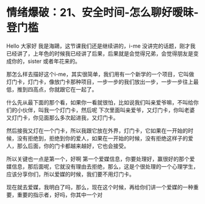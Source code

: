 # 情绪爆破：21、安全时间-怎么聊好暧昧-登门槛

Hello 大家好 我是海鷗，这节课我们还是继续讲的，i-me 没讲完的话题，刚才我已经讲了，上年色的时候我已经讲了后果，后果就是会觉得兄弟，会觉得朋友是变成你的，sister 或者年花来的。

那怎么样去描好这个i-me，其实很简单，我们用有一个新学的一个项目，它叫做灯门卡，灯门卡，像放门卡那种项目，一步一步的我们放出一步，一步一步往上最低，推到四高点，你就跟它在一起了。

什么先从最下面的那个看，如果你一看就很怕，比如说我们叫亲爱爷嘛，不叫给你们的小伙伴，叫我一个灯门卡，然后呢 下次里面叫亲爱爷，又灯门卡，你叫老婆又灯门卡，你见面那么多次起进我，又灯门卡。

然后接我又灯在一个门卡，所以我跟它放在外界，灯门卡，它如果在一开始的时候，没有拒绝到，拒绝到你的爱人，如果在一开始的时候，没有拒绝这样子的爱人，那么后面，你的门卡都越来越好，它也会接受。

所以关键也一点是第一个，好啊 第一个爱媒信息，你要处理好，赢很好的那个爱媒信息，那后面呢，它就没有理由去拒绝，那么，这是个很处理的一个心理学生，应该分享你们，所以爱媒的时候，我们要不用灯门卡。

现在就去爱媒，我明白了吗，那么，现在这个时候，再给你们讲一个爱媒的一种重要，重要的指示者，好吗，你其中一个对